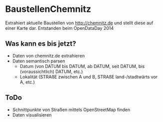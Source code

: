 BaustellenChemnitz
==================

Extrahiert aktuelle Baustellen von http://chemnitz.de und stellt diese auf einer Karte dar. Entstanden beim OpenDataDay 2014

Was kann es bis jetzt?
----------------------

 * Daten von chemnitz.de extrahieren
 * Daten semantisch parsen
    * Datum (von DATUM bis DATUM, ab DATUM, seit DATUM, bis (voraussichtlich) DATUM, etc.)
    * Lokalität (STRAßE zwischen A und B, STRAßE land-/stadtwärts vor A, etc.)
 

ToDo
----

 * Schnittpunkte von Straßen mittels OpenStreetMap finden
 * Daten visualisieren
